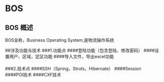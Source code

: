# BOS
## BOS 概述
BOS全称，Business Operating System,是物流操作系统

##涉及功能与技术
###1.功能点
####登陆功能（包含登陆、修改密码）
####设置用户，区域，定区功能
####导入文件，导出excel功能
####
###2.技术点
####SSH（Spring，Struts，Hibernate）
####Session
####POI技术
####CXF技术
